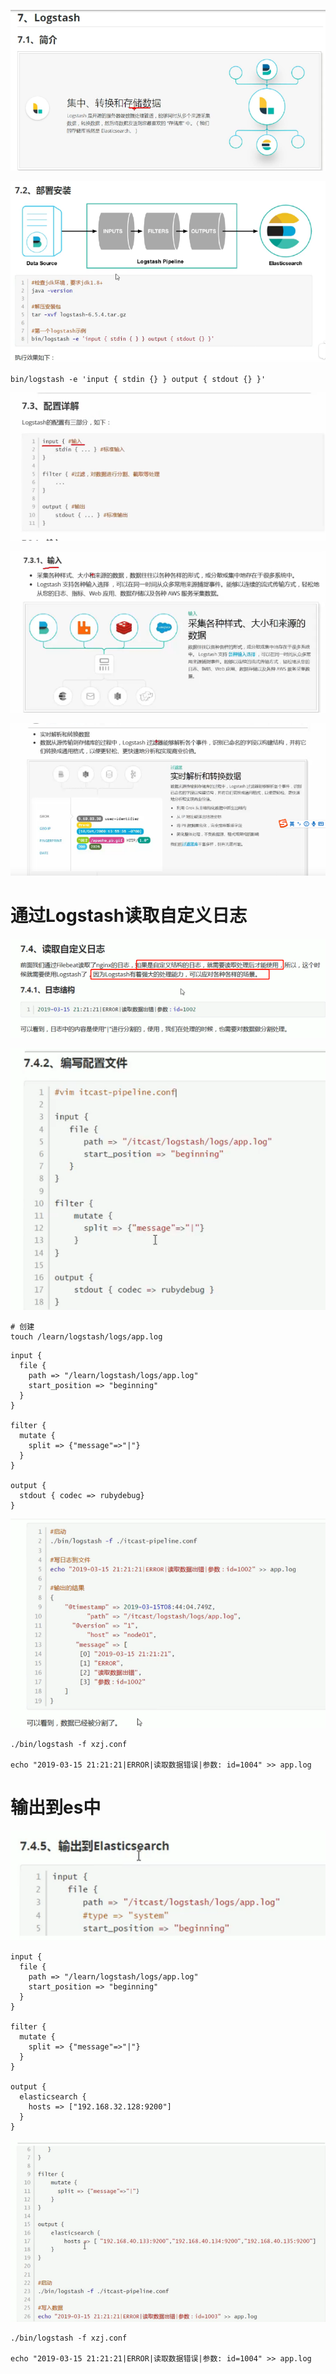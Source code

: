 ![](pics/Logstash01.png)

![](pics/Logstash02.png)

```shell script
bin/logstash -e 'input { stdin {} } output { stdout {} }'
```

![](pics/Logstash03.png)

![](pics/Logstash04.png)

![](pics/Logstash05.png)

# 通过Logstash读取自定义日志

![](pics/读取自定义日志01.png)

![](pics/读取自定义日志02.png)

```shell script
# 创建
touch /learn/logstash/logs/app.log
```

```shell script
input {
  file {
    path => "/learn/logstash/logs/app.log"
    start_position => "beginning"
  }
}

filter {
  mutate {
    split => {"message"=>"|"}
  }
}

output {
  stdout { codec => rubydebug}
}
```

![](pics/读取自定义日志03.png)

```shell script
./bin/logstash -f xzj.conf

echo "2019-03-15 21:21:21|ERROR|读取数据错误|参数: id=1004" >> app.log
```

# 输出到es中

![](pics/读取自定义日志04.png)

```shell script
input {
  file {
    path => "/learn/logstash/logs/app.log"
    start_position => "beginning"
  }
}

filter {
  mutate {
    split => {"message"=>"|"}
  }
}

output {
  elasticsearch {
    hosts => ["192.168.32.128:9200"]
  }
}
```

![](pics/读取自定义日志05.png)

```shell script
./bin/logstash -f xzj.conf

echo "2019-03-15 21:21:21|ERROR|读取数据错误|参数: id=1004" >> app.log
```